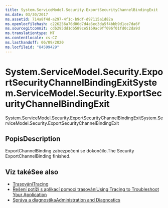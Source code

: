 ```yaml
---
title: System.ServiceModel.Security.ExportSecurityChannelBindingExit
ms.date: 03/30/2017
ms.assetid: 714a8f4d-a297-4f1c-b9df-d97115a1d82a
ms.openlocfilehash: c226256a76d06d7d4a6ec3da5f4bbb9d1ce7da6f
ms.sourcegitcommit: cdb295dd1db589ce5169ac9ff096f01fd0c2da9d
ms.translationtype: MT
ms.contentlocale: cs-CZ
ms.lasthandoff: 06/09/2020
ms.locfileid: "84599429"
---
```

# <a name="systemservicemodelsecurityexportsecuritychannelbindingexit"></a><span data-ttu-id="01779-102">System.ServiceModel.Security.ExportSecurityChannelBindingExit</span><span class="sxs-lookup"><span data-stu-id="01779-102">System.ServiceModel.Security.ExportSecurityChannelBindingExit</span></span>
<span data-ttu-id="01779-103">System.ServiceModel.Security.ExportSecurityChannelBindingExit</span><span class="sxs-lookup"><span data-stu-id="01779-103">System.ServiceModel.Security.ExportSecurityChannelBindingExit</span></span>  
  
## <a name="description"></a><span data-ttu-id="01779-104">Popis</span><span class="sxs-lookup"><span data-stu-id="01779-104">Description</span></span>  
 <span data-ttu-id="01779-105">ExportChannelBinding zabezpečení se dokončilo.</span><span class="sxs-lookup"><span data-stu-id="01779-105">The Security ExportChannelBinding finished.</span></span>  
  
## <a name="see-also"></a><span data-ttu-id="01779-106">Viz také</span><span class="sxs-lookup"><span data-stu-id="01779-106">See also</span></span>

- [<span data-ttu-id="01779-107">Trasování</span><span class="sxs-lookup"><span data-stu-id="01779-107">Tracing</span></span>](index.md)
- [<span data-ttu-id="01779-108">Řešení potíží s aplikací pomocí trasování</span><span class="sxs-lookup"><span data-stu-id="01779-108">Using Tracing to Troubleshoot Your Application</span></span>](using-tracing-to-troubleshoot-your-application.md)
- [<span data-ttu-id="01779-109">Správa a diagnostika</span><span class="sxs-lookup"><span data-stu-id="01779-109">Administration and Diagnostics</span></span>](../index.md)
